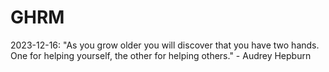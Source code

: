 # GHRM

2023-12-16: "As you grow older you will discover that you have two hands. One for helping yourself, the other for helping others." - Audrey Hepburn